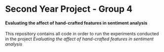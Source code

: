 # Second Year Project - Group 4

#### Evaluating the affect of hand-crafted features in sentiment analysis

This repository contains all code in order to run the experiments conducted in the project *Evaluating the affect of hand-crafted features in sentiment analysis*

